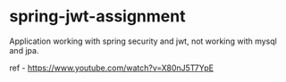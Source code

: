 # spring-jwt-assignment

Application working with spring security and jwt, not working with mysql and jpa.

ref - https://www.youtube.com/watch?v=X80nJ5T7YpE
